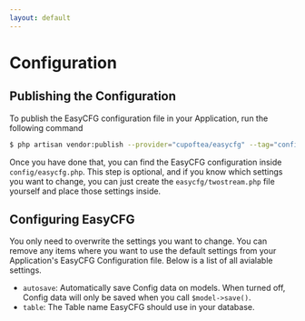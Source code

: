 ```yaml
---
layout: default
---
```


# Configuration
<!-- [[TOC]] -->

## Publishing the Configuration

To publish the EasyCFG configuration file in your Application, run the following command

```bash
$ php artisan vendor:publish --provider="cupoftea/easycfg" --tag="config"
```

Once you have done that, you can find the EasyCFG configuration inside `config/easycfg.php`. This step is optional, and if you know which settings you want to change, you can just create the `easycfg/twostream.php` file yourself and place those settings inside.

## Configuring EasyCFG

You only need to overwrite the settings you want to change. You can remove any items where you want to use the default settings from your Application's EasyCFG Configuration file. Below is a list of all avialable settings.

 - `autosave`: Automatically save Config data on models. When turned off, Config data will only be saved when you call `$model->save()`.
 - `table`: The Table name EasyCFG should use in your database.
